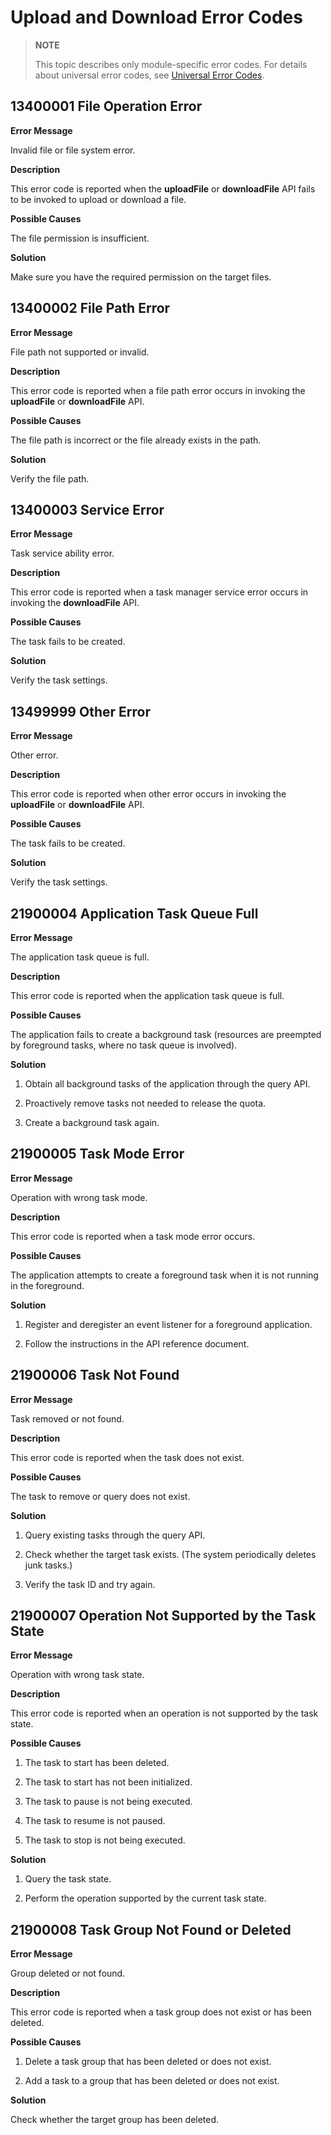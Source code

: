# Upload and Download Error Codes

> **NOTE**
>
> This topic describes only module-specific error codes. For details about universal error codes, see [Universal Error Codes](../errorcode-universal.md).

## 13400001 File Operation Error

**Error Message**

Invalid file or file system error.

**Description**

This error code is reported when the **uploadFile** or **downloadFile** API fails to be invoked to upload or download a file.

**Possible Causes**

The file permission is insufficient.

**Solution**

Make sure you have the required permission on the target files.

## 13400002 File Path Error

**Error Message**

File path not supported or invalid.

**Description**

This error code is reported when a file path error occurs in invoking the **uploadFile** or **downloadFile** API.

**Possible Causes**

The file path is incorrect or the file already exists in the path.

**Solution**

Verify the file path.

## 13400003 Service Error

**Error Message**

Task service ability error.

**Description**

This error code is reported when a task manager service error occurs in invoking the **downloadFile** API.

**Possible Causes**

The task fails to be created.

**Solution**

Verify the task settings.

## 13499999 Other Error

**Error Message**

Other error.

**Description**

This error code is reported when other error occurs in invoking the **uploadFile** or **downloadFile** API.

**Possible Causes**

The task fails to be created.

**Solution**

Verify the task settings.


## 21900004 Application Task Queue Full

**Error Message**

The application task queue is full.

**Description**

This error code is reported when the application task queue is full.

**Possible Causes**

The application fails to create a background task (resources are preempted by foreground tasks, where no task queue is involved).

**Solution**

1. Obtain all background tasks of the application through the query API.

2. Proactively remove tasks not needed to release the quota.

3. Create a background task again.

## 21900005 Task Mode Error

**Error Message**

Operation with wrong task mode.

**Description**

This error code is reported when a task mode error occurs.

**Possible Causes**

The application attempts to create a foreground task when it is not running in the foreground.

**Solution**

1. Register and deregister an event listener for a foreground application.

2. Follow the instructions in the API reference document.

## 21900006 Task Not Found

**Error Message**

Task removed or not found.

**Description**

This error code is reported when the task does not exist.

**Possible Causes**

The task to remove or query does not exist.

**Solution**

1. Query existing tasks through the query API.

2. Check whether the target task exists. (The system periodically deletes junk tasks.)

3. Verify the task ID and try again.

## 21900007 Operation Not Supported by the Task State

**Error Message**

Operation with wrong task state.

**Description**

This error code is reported when an operation is not supported by the task state.

**Possible Causes**

1. The task to start has been deleted.

2. The task to start has not been initialized.

3. The task to pause is not being executed.

4. The task to resume is not paused.

5. The task to stop is not being executed.

**Solution**

1. Query the task state.

2. Perform the operation supported by the current task state.

## 21900008 Task Group Not Found or Deleted

**Error Message**

Group deleted or not found.

**Description**

This error code is reported when a task group does not exist or has been deleted.

**Possible Causes**

1. Delete a task group that has been deleted or does not exist.

2. Add a task to a group that has been deleted or does not exist.

**Solution**

Check whether the target group has been deleted.
